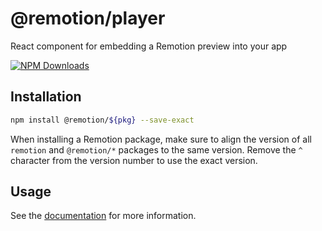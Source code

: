 # @remotion/player
 
React component for embedding a Remotion preview into your app
 
[![NPM Downloads](https://img.shields.io/npm/dm/player.svg?style=flat&color=black&label=Downloads)](https://npmcharts.com/compare/player?minimal=true)
 
## Installation
 
```bash
npm install @remotion/${pkg} --save-exact
```
 
When installing a Remotion package, make sure to align the version of all `remotion` and `@remotion/*` packages to the same version.
Remove the `^` character from the version number to use the exact version.
 
## Usage
 
See the [documentation](https://www.remotion.dev/docs/player) for more information.
